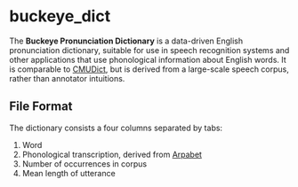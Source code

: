 # buckeye_dict
The **Buckeye Pronunciation Dictionary** is a data-driven English pronunciation dictionary, suitable for use in speech recognition systems and other applications that use phonological information about English words.
It is comparable to [CMUDict][], but is derived from a large-scale speech corpus, rather than annotator intuitions.

## File Format
The dictionary consists a four columns separated by tabs:

1. Word
2. Phonological transcription, derived from [Arpabet][]
3. Number of occurrences in corpus
4. Mean length of utterance

[CMUDict]: https://en.wikipedia.org/wiki/CMU_Pronouncing_Dictionary
[Arpabet]: https://en.wikipedia.org/wiki/Arpabet
